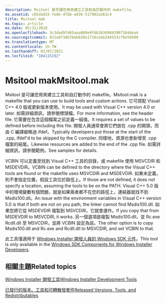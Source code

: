 ```yaml
---
description: Msitool 是可讓您用來建立工具和自訂動作的 makefile。
ms.assetid: c05da933-7e0e-4fbb-a936-517902a363c4
title: Msitool mak
ms.topic: article
ms.date: 05/31/2018
ms.openlocfilehash: 3c3dad9fd65aaa880e9fdb38369843907104dea4
ms.sourcegitcommit: 831e8f3db78ab820e1710cede244553c70e50500
ms.translationtype: MT
ms.contentlocale: zh-TW
ms.lasthandoff: 01/07/2021
ms.locfileid: "104115192"
---
```

# <a name="msitoolmak"></a><span data-ttu-id="c8549-103">Msitool mak</span><span class="sxs-lookup"><span data-stu-id="c8549-103">Msitool.mak</span></span>

<span data-ttu-id="c8549-104">Msitool 是可讓您用來建立工具和自訂動作的 makefile。</span><span class="sxs-lookup"><span data-stu-id="c8549-104">Msitool.mak is a makefile that you can use to build tools and custom actions.</span></span> <span data-ttu-id="c8549-105">它可搭配 Visual C++ 4.0 版或更新版本使用。</span><span class="sxs-lookup"><span data-stu-id="c8549-105">It may be used with Visual C++ version 4.0 or later.</span></span> <span data-ttu-id="c8549-106">如需詳細資訊，請參閱標頭檔。</span><span class="sxs-lookup"><span data-stu-id="c8549-106">For more information, see the header file.</span></span> <span data-ttu-id="c8549-107">它需要在包含這個檔案之前定義一組值。</span><span class="sxs-lookup"><span data-stu-id="c8549-107">It requires a set of values to be defined before including this file.</span></span> <span data-ttu-id="c8549-108">開發人員通常會將它們放在 .cpp 的開頭，而由 C 編譯器略過 ifdef。</span><span class="sxs-lookup"><span data-stu-id="c8549-108">Typically developers put those at the start of the .cpp, ifdef'd to be skipped by the C compiler.</span></span> <span data-ttu-id="c8549-109">同樣地，資源也會新增至 .cpp 檔案的結尾。</span><span class="sxs-lookup"><span data-stu-id="c8549-109">Likewise resources are added to the end of the .cpp file.</span></span> <span data-ttu-id="c8549-110">如需詳細資訊，請參閱範例。</span><span class="sxs-lookup"><span data-stu-id="c8549-110">See samples for details.</span></span>

<span data-ttu-id="c8549-111">VCBIN 可以定義至找到 Visual C++ 工具的目錄，或 makefile 使用 MSVCDIR 和 MSDEVDIR。</span><span class="sxs-lookup"><span data-stu-id="c8549-111">VCBIN can be defined to the directory where the Visual C++ tools are found or the makefile uses MSVCDIR and MSDEVDIR.</span></span> <span data-ttu-id="c8549-112">如果未定義，則不會指定位置，假設工具位於路徑上。</span><span class="sxs-lookup"><span data-stu-id="c8549-112">If those are not defined, it does not specify a location, assuming the tools to be on the PATH.</span></span> <span data-ttu-id="c8549-113">Visual C++ 5.0 版中的環境變數有個問題，就是如果兩者都不在您的路徑上，連結器就找不到 Msdis100.dll。</span><span class="sxs-lookup"><span data-stu-id="c8549-113">An issue with the environment variables in Visual C++ version 5.0 is that if both are not on you path, the linker cannot find Msdis100.dll.</span></span> <span data-ttu-id="c8549-114">如果您將它從 MSDEVDIR 複製到 MSVCDIR，它就會運作。</span><span class="sxs-lookup"><span data-stu-id="c8549-114">If you copy that from MSDEVDIR to MSVCDIR, it works.</span></span> <span data-ttu-id="c8549-115">另一個選項是複製 Msdis100.dll，並 Rc.exe Rcdll.dll 至 MSVCDIR，並將 VCBIN 設定為該。</span><span class="sxs-lookup"><span data-stu-id="c8549-115">The other option is to copy Msdis100.dll and Rc.exe and Rcdll.dll to MSVCDIR, and set VCBIN to that.</span></span>

<span data-ttu-id="c8549-116">此工具僅適用于 [Windows Installer 開發人員的 Windows SDK 元件](platform-sdk-components-for-windows-installer-developers.md)。</span><span class="sxs-lookup"><span data-stu-id="c8549-116">This tool is only available in the [Windows SDK Components for Windows Installer Developers](platform-sdk-components-for-windows-installer-developers.md).</span></span>

## <a name="related-topics"></a><span data-ttu-id="c8549-117">相關主題</span><span class="sxs-lookup"><span data-stu-id="c8549-117">Related topics</span></span>

<dl> <dt>

[<span data-ttu-id="c8549-118">Windows Installer 開發工具</span><span class="sxs-lookup"><span data-stu-id="c8549-118">Windows Installer Development Tools</span></span>](windows-installer-development-tools.md)
</dt> <dt>

[<span data-ttu-id="c8549-119">已發行的版本、工具和可轉散發套件</span><span class="sxs-lookup"><span data-stu-id="c8549-119">Released Versions, Tools, and Redistributables</span></span>](released-versions-tools-and-redistributables.md)
</dt> </dl>

 

 



